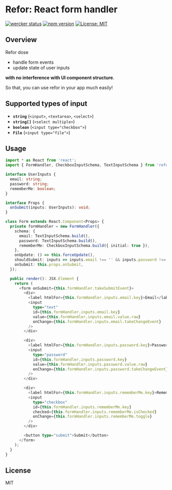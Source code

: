 # Refor: React form handler

[![wercker status](https://app.wercker.com/status/a58445da0dc27ddbc4f2d1366fb92a5f/s/master "wercker status")](https://app.wercker.com/project/byKey/a58445da0dc27ddbc4f2d1366fb92a5f)
[![npm version](https://img.shields.io/npm/v/refor.svg?style=flat)](https://www.npmjs.com/package/refor)
[![License: MIT](https://img.shields.io/badge/License-MIT-blue.svg)](https://opensource.org/licenses/MIT)

## Overview

Refor dose

- handle form events
- update state of user inputs

**with no interference with UI component structure**.

So that, you can use refor in your app much easily!

## Supported types of input

- **`string`** (`<input>`, `<textarea>`, `<select>`)
- **`string[]`** (`<select multiple>`)
- **`boolean`** (`<input type="checkbox">`)
- **`File`** (`<input type="file">`)

## Usage

```ts
import * as React from 'react';
import { FormHandler, CheckboxInputSchema, TextInputSchema } from 'refor';

interface UserInputs {
  email: string;
  password: string;
  rememberMe: boolean;
}

interface Props {
  onSubmit(inputs: UserInputs): void;
}

class Form extends React.Component<Props> {
  private formHandler = new FormHandler({
    schema: {
      email: TextInputSchema.build(),
      password: TextInputSchema.build(),
      rememberMe: CheckboxInputSchema.build({ initial: true }),
    },
    onUpdate: () => this.forceUpdate(),
    shouldSubmit: inputs => inputs.email !== '' && inputs.password !== '',
    onSubmit: this.props.onSubmit,
  });

  public render(): JSX.Element {
    return (
      <form onSubmit={this.formHandler.takeSubmitEvent}>
        <div>
          <label htmlFor={this.formHandler.inputs.email.key}>Email</label>
          <input
            type="text"
            id={this.formHandler.inputs.email.key}
            value={this.formHandler.inputs.email.value.raw}
            onChange={this.formHandler.inputs.email.takeChangeEvent}
          />
        </div>

        <div>
          <label htmlFor={this.formHandler.inputs.password.key}>Password</label>
          <input
            type="password"
            id={this.formHandler.inputs.password.key}
            value={this.formHandler.inputs.password.value.raw}
            onChange={this.formHandler.inputs.password.takeChangeEvent}
          />
        </div>

        <div>
          <label htmlFor={this.formHandler.inputs.rememberMe.key}>Remember?</label>
          <input
            type="checkbox"
            id={this.formHandler.inputs.rememberMe.key}
            checked={this.formHandler.inputs.rememberMe.isChecked}
            onChange={this.formHandler.inputs.rememberMe.toggle}
          />
        </div>

        <button type="submit">Submit</button>
      </form>
    );
  }
}
```

## License

MIT